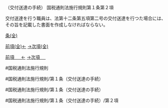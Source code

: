 （交付送達の手続）
国税通則法施行規則第１条第２項

交付送達を行う職員は、法第十二条第五項第二号の交付送達を行つた場合には、その旨を記載した書面を作成しなければならない。

[条(全)](国税通則法施行規則＿第１条_.md)

[前項(全)←](国税通則法施行規則＿第１条第１項_.md)    [→次項(全)](国税通則法施行規則＿第１条第３項_.md)

[前項 　 ←](国税通則法施行規則＿第１条第１項.md)    [→次項 　 ](国税通則法施行規則＿第１条第３項.md)



#国税通則法施行規則

#国税通則法施行規則/第１条（交付送達の手続）

#国税通則法施行規則/第１条（交付送達の手続）

#国税通則法施行規則/第１条（交付送達の手続）/第２項

